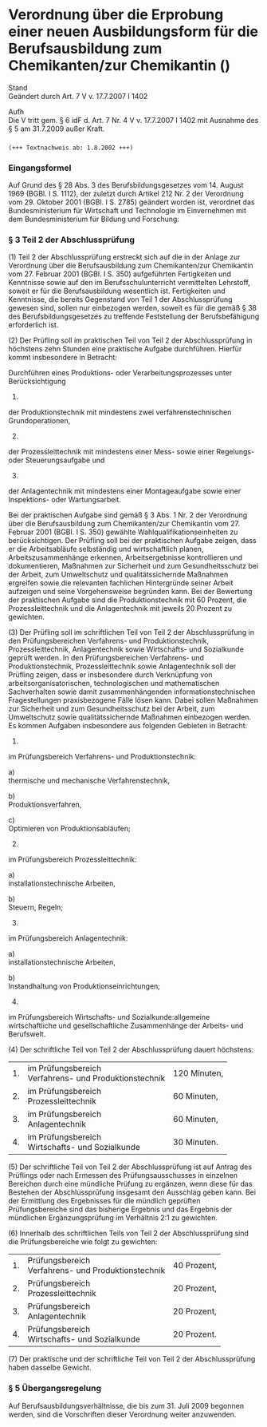Verordnung über die Erprobung einer neuen Ausbildungsform für die Berufsausbildung zum Chemikanten/zur Chemikantin ()
=====================================================================================================================

Stand  
Geändert durch Art. 7 V v. 17.7.2007 I 1402

Aufh  
Die V tritt gem. § 6 idF d. Art. 7 Nr. 4 V v. 17.7.2007 I 1402 mit Ausnahme des § 5 am 31.7.2009 außer Kraft.

### 

```
(+++ Textnachweis ab: 1.8.2002 +++)
```

### Eingangsformel

Auf Grund des § 28 Abs. 3 des Berufsbildungsgesetzes vom 14. August 1969 (BGBl. I S. 1112), der zuletzt durch Artikel 212 Nr. 2 der Verordnung vom 29. Oktober 2001 (BGBl. I S. 2785) geändert worden ist, verordnet das Bundesministerium für Wirtschaft und Technologie im Einvernehmen mit dem Bundesministerium für Bildung und Forschung:

### § 3 Teil 2 der Abschlussprüfung

(1) Teil 2 der Abschlussprüfung erstreckt sich auf die in der Anlage zur Verordnung über die Berufsausbildung zum Chemikanten/zur Chemikantin vom 27. Februar 2001 (BGBl. I S. 350) aufgeführten Fertigkeiten und Kenntnisse sowie auf den im Berufsschulunterricht vermittelten Lehrstoff, soweit er für die Berufsausbildung wesentlich ist. Fertigkeiten und Kenntnisse, die bereits Gegenstand von Teil 1 der Abschlussprüfung gewesen sind, sollen nur einbezogen werden, soweit es für die gemäß § 38 des Berufsbildungsgesetzes zu treffende Feststellung der Berufsbefähigung erforderlich ist.

(2) Der Prüfling soll im praktischen Teil von Teil 2 der Abschlussprüfung in höchstens zehn Stunden eine praktische Aufgabe durchführen. Hierfür kommt insbesondere in Betracht:

Durchführen eines Produktions- oder Verarbeitungsprozesses unter Berücksichtigung

1.  
der Produktionstechnik mit mindestens zwei verfahrenstechnischen Grundoperationen,

2.  
der Prozessleittechnik mit mindestens einer Mess- sowie einer Regelungs- oder Steuerungsaufgabe und

3.  
der Anlagentechnik mit mindestens einer Montageaufgabe sowie einer Inspektions- oder Wartungsarbeit.

Bei der praktischen Aufgabe sind gemäß § 3 Abs. 1 Nr. 2 der Verordnung über die Berufsausbildung zum Chemikanten/zur Chemikantin vom 27. Februar 2001 (BGBl. I S. 350) gewählte Wahlqualifikationseinheiten zu berücksichtigen. Der Prüfling soll bei der praktischen Aufgabe zeigen, dass er die Arbeitsabläufe selbständig und wirtschaftlich planen, Arbeitszusammenhänge erkennen, Arbeitsergebnisse kontrollieren und dokumentieren, Maßnahmen zur Sicherheit und zum Gesundheitsschutz bei der Arbeit, zum Umweltschutz und qualitätssichernde Maßnahmen ergreifen sowie die relevanten fachlichen Hintergründe seiner Arbeit aufzeigen und seine Vorgehensweise begründen kann. Bei der Bewertung der praktischen Aufgabe sind die Produktionstechnik mit 60 Prozent, die Prozessleittechnik und die Anlagentechnik mit jeweils 20 Prozent zu gewichten.

(3) Der Prüfling soll im schriftlichen Teil von Teil 2 der Abschlussprüfung in den Prüfungsbereichen Verfahrens- und Produktionstechnik, Prozessleittechnik, Anlagentechnik sowie Wirtschafts- und Sozialkunde geprüft werden. In den Prüfungsbereichen Verfahrens- und Produktionstechnik, Prozessleittechnik sowie Anlagentechnik soll der Prüfling zeigen, dass er insbesondere durch Verknüpfung von arbeitsorganisatorischen, technologischen und mathematischen Sachverhalten sowie damit zusammenhängenden informationstechnischen Fragestellungen praxisbezogene Fälle lösen kann. Dabei sollen Maßnahmen zur Sicherheit und zum Gesundheitsschutz bei der Arbeit, zum Umweltschutz sowie qualitätssichernde Maßnahmen einbezogen werden. Es kommen Aufgaben insbesondere aus folgenden Gebieten in Betracht:

1.  
im Prüfungsbereich Verfahrens- und Produktionstechnik:

a)  
thermische und mechanische Verfahrenstechnik,

b)  
Produktionsverfahren,

c)  
Optimieren von Produktionsabläufen;

2.  
im Prüfungsbereich Prozessleittechnik:

a)  
installationstechnische Arbeiten,

b)  
Steuern, Regeln;

3.  
im Prüfungsbereich Anlagentechnik:

a)  
installationstechnische Arbeiten,

b)  
Instandhaltung von Produktionseinrichtungen;

4.  
im Prüfungsbereich Wirtschafts- und Sozialkunde:allgemeine wirtschaftliche und gesellschaftliche Zusammenhänge der Arbeits- und Berufswelt.

(4) Der schriftliche Teil von Teil 2 der Abschlussprüfung dauert höchstens:

<table>
<tbody>
<tr class="odd">
<td>1.</td>
<td>im Prüfungsbereich<br />
Verfahrens- und Produktionstechnik</td>
<td>120 Minuten,</td>
</tr>
<tr class="even">
<td>2.</td>
<td>im Prüfungsbereich<br />
Prozessleittechnik</td>
<td>60 Minuten,</td>
</tr>
<tr class="odd">
<td>3.</td>
<td>im Prüfungsbereich<br />
Anlagentechnik</td>
<td>60 Minuten,</td>
</tr>
<tr class="even">
<td>4.</td>
<td>im Prüfungsbereich<br />
Wirtschafts- und Sozialkunde</td>
<td>30 Minuten.</td>
</tr>
</tbody>
</table>

(5) Der schriftliche Teil von Teil 2 der Abschlussprüfung ist auf Antrag des Prüflings oder nach Ermessen des Prüfungsausschusses in einzelnen Bereichen durch eine mündliche Prüfung zu ergänzen, wenn diese für das Bestehen der Abschlussprüfung insgesamt den Ausschlag geben kann. Bei der Ermittlung des Ergebnisses für die mündlich geprüften Prüfungsbereiche sind das bisherige Ergebnis und das Ergebnis der mündlichen Ergänzungsprüfung im Verhältnis 2:1 zu gewichten.

(6) Innerhalb des schriftlichen Teils von Teil 2 der Abschlussprüfung sind die Prüfungsbereiche wie folgt zu gewichten:

<table>
<tbody>
<tr class="odd">
<td>1.</td>
<td>Prüfungsbereich<br />
Verfahrens- und Produktionstechnik</td>
<td>40 Prozent,</td>
</tr>
<tr class="even">
<td>2.</td>
<td>Prüfungsbereich<br />
Prozessleittechnik</td>
<td>20 Prozent,</td>
</tr>
<tr class="odd">
<td>3.</td>
<td>Prüfungsbereich<br />
Anlagentechnik</td>
<td>20 Prozent,</td>
</tr>
<tr class="even">
<td>4.</td>
<td>Prüfungsbereich<br />
Wirtschafts- und Sozialkunde</td>
<td>20 Prozent.</td>
</tr>
</tbody>
</table>

(7) Der praktische und der schriftliche Teil von Teil 2 der Abschlussprüfung haben dasselbe Gewicht.

### § 5 Übergangsregelung

Auf Berufsausbildungsverhältnisse, die bis zum 31. Juli 2009 begonnen werden, sind die Vorschriften dieser Verordnung weiter anzuwenden.
